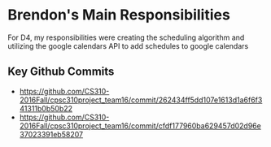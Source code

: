 # Brendon's Main Responsibilities
For D4, my responsibilities were creating the scheduling algorithm and utilizing the google calendars API to add schedules to google calendars

## Key Github Commits
* https://github.com/CS310-2016Fall/cpsc310project_team16/commit/262434ff5dd107e1613d1a6f6f341311b0b50b22
* https://github.com/CS310-2016Fall/cpsc310project_team16/commit/cfdf177960ba629457d02d96e37023391eb58207
